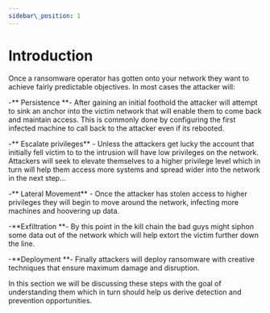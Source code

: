 ```yaml
---
sidebar\_position: 1
---
```


# Introduction
Once a ransomware operator has gotten onto your network they want to achieve fairly predictable objectives. In most cases the attacker will:

-** Persistence **- After gaining an initial foothold the attacker will attempt to sink an anchor into the victim network that will enable them to come back and maintain access. This is commonly done by configuring the first infected machine to call back to the attacker even if its rebooted.  

-** Escalate privileges** - Unless the attackers get lucky the account that initially fell victim to to the intrusion will have low privileges on the network. Attackers will seek to elevate themselves to a higher privilege level which in turn will help them access more systems and spread wider into the network in the next step…  

-** Lateral Movement** - Once the attacker has stolen access to higher privileges they will begin to move around the network, infecting more machines and hoovering up data.  
  
 -**Exfiltration **- By this point in the kill chain the bad guys might siphon some data out of the network which will help extort the victim further down the line.   

-**Deployment **- Finally attackers will deploy ransomware with creative techniques that ensure maximum damage and disruption.

In this section we will be discussing these steps with the goal of understanding them  which in turn should help us derive detection and prevention opportunities.   
  

